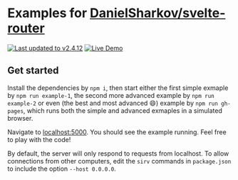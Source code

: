 # Examples for [DanielSharkov/svelte-router](https://github.com/DanielSharkov/svelte-router)

[![Last updated to v2.4.12](https://img.shields.io/badge/Up%20to%20date%20with-v2.4.12-success)](https://github.com/DanielSharkov/svelte-router) [![Live Demo](https://img.shields.io/badge/▶-Live%20Demo-2962ff)](https://danielsharkov.github.io/svelte-router-examples)

## Get started

Install the dependencies by `npm i`,
then start either the first simple exmaple by `npm run example-1`,
the second more advanced example by `npm run example-2` or even
(the best and most advanced 😄) example by `npm run gh-pages`, which runs both
the simple and advanced exmaples in a simulated browser.

Navigate to [localhost:5000](http://localhost:5000). You should see the example running.
Feel free to play with the code!

By default, the server will only respond to requests from localhost. To allow connections from other computers, edit the `sirv` commands in `package.json` to include the option `--host 0.0.0.0`.
